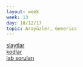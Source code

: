 ```yaml
---
layout: week
week: 13
day: 18/12/17
topic: Arayüzler, Generics
---
```

[slaytlar](../files/mtk467-oop/week13/NYPHafta13.pdf)  
[kodlar](../files/mtk467-oop/week13/Hafta13Kodlar.zip)  
[lab soruları](../files/mtk467-oop/week13/hafta13-lab.pdf)  
